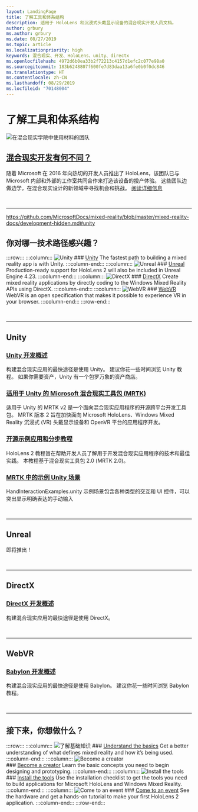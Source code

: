 ```yaml
---
layout: LandingPage
title: 了解工具和体系结构
description: 适用于 HoloLens 和沉浸式头戴显示设备的混合现实开发人员文档。
author: grbury
ms.author: grbury
ms.date: 08/27/2019
ms.topic: article
ms.localizationpriority: high
keywords: 混合现实、开发、HoloLens、unity、directx
ms.openlocfilehash: 4972d6b0ea33b2f72213c4157d1efc2c077e98a0
ms.sourcegitcommit: 183b6248807f600fe7d83daa13a6fe0b0f0dc846
ms.translationtype: HT
ms.contentlocale: zh-CN
ms.lasthandoff: 08/29/2019
ms.locfileid: "70148004"
---
```

# <a name="learn-the-tools-and-architecture"></a>了解工具和体系结构


![在混合现实学院中使用材料的团队](images/Development_Hero.png)

## <a name="how-is-mixed-reality-development-differentcase-study-expanding-the-design-process-for-mixed-realitymd"></a>[混合现实开发有何不同？](case-study-expanding-the-design-process-for-mixed-reality.md)

随着 Microsoft 在 2016 年向热切的开发人员推出了 HoloLens，该团队已与 Microsoft 内部和外部的工作室共同合作来打造该设备的投产体验。 这些团队边做边学，在混合现实设计的新领域中寻找机会和挑战。 [阅读详细信息](case-study-expanding-the-design-process-for-mixed-reality.md)


<br>

---
https://github.com/MicrosoftDocs/mixed-reality/blob/master/mixed-reality-docs/development-hidden.md#unity

## <a name="what-technology-path-are-you-interested-in"></a>你对哪一技术路径感兴趣？ 

:::row:::
    :::column:::
       ![Unity](images/unity_logo.png)
        ### [Unity](development-hidden.md#unity)
        The fastest path to building a mixed reality app is with Unity.
    :::column-end:::
    :::column:::
        ![Unreal](images/Unreal_logo.png)
         ### [Unreal](development-hidden.md#unreal)
        Production-ready support for HoloLens 2 will also be included in Unreal Engine 4.23.
    :::column-end:::
    :::column:::
        ![DirectX](images/DirectX_logo.png)
         ### [DirectX](development-hidden.md#directx)
        Create mixed reality applications by directly coding to the Windows Mixed Reality APIs using DirectX.
    :::column-end:::
    :::column:::
        ![WebVR](images/WebVR_logo.png)
         ### [WebVR](development-hidden.md#webvr)
        WebVR is an open specification that makes it possible to experience VR in your browser.
    :::column-end:::
:::row-end:::


<br>

---

## <a name="unity"></a>Unity


### <a name="unity-development-overviewunity-development-overviewmd"></a>[Unity 开发概述](unity-development-overview.md)
构建混合现实应用的最快途径是使用 Unity。 建议你花一些时间浏览 Unity 教程。 如果你需要资产，Unity 有一个包罗万象的资产商店。 
<br>

### <a name="microsofts-mixed-reality-toolkit-mrtk-for-unitymrtk-getting-startedmd"></a>[适用于 Unity 的 Microsoft 混合现实工具包 (MRTK)](mrtk-getting-started.md)
适用于 Unity 的 MRTK v2 是一个面向混合现实应用程序的开源跨平台开发工具包。 MRTK 版本 2 旨在加快面向 Microsoft HoloLens、Windows Mixed Reality 沉浸式 (VR) 头戴显示设备和 OpenVR 平台的应用程序开发。
<br>

### <a name="open-source-sample-apps-and-step-by-step-tutorialstutorialsmd"></a>[开源示例应用和分步教程](tutorials.md)
HoloLens 2 教程旨在帮助开发人员了解用于开发混合现实应用程序的技术和最佳实践。 本教程基于混合现实工具包 2.0 (MRTK 2.0)。
<br>

### <a name="example-unity-scenes-in-mrtkhttpsmicrosoftgithubiomixedrealitytoolkit-unitydocumentationreadme_handinteractionexampleshtml"></a>[MRTK 中的示例 Unity 场景](https://microsoft.github.io/MixedRealityToolkit-Unity/Documentation/README_HandInteractionExamples.html)
HandInteractionExamples.unity 示例场景包含各种类型的交互和 UI 控件，可以突出显示明确表达的手动输入

<br>

---

## <a name="unreal"></a>Unreal


即将推出！

<br>

---

## <a name="directx"></a>DirectX


### <a name="directx-development-overviewdirectx-development-overviewmd"></a>[DirectX 开发概述](directx-development-overview.md)

构建混合现实应用的最快途径是使用 DirectX。 

<br>

---

## <a name="webvr"></a>WebVR


### <a name="babylon-development-overviewhttpsdocbabylonjscom"></a>[Babylon 开发概述](https://doc.babylonjs.com/)

构建混合现实应用的最快途径是使用 Babylon。 建议你花一些时间浏览 Babylon 教程。



<br>

---

## <a name="what-would-you-like-to-do-next"></a>接下来，你想做什么？


:::row:::
    :::column:::
       ![了解基础知识](images/icon-lightbulb.jpg)
        ### [Understand the basics](index-hidden.md#understand-the-basics)
        Get a better understanding of what defines mixed reality and how it’s being used.
    :::column-end:::
    :::column:::
        ![Become a creator](images/icon-design.jpg)<br>
         ### [Become a creator](design-hidden.md)
        Learn the basic concepts you need to begin designing and prototyping.
    :::column-end:::
    :::column:::
        ![Install the tools](images/icon-design.jpg)
         ### [Install the tools](install-the-tools.md)
        Use the installation checklist to get the tools you need to build applications for Microsoft HoloLens and Windows Mixed Reality.
    :::column-end:::
    :::column:::
        ![Come to an event](images/icon-calendar.jpg)
         ### [Come to an event](sf-academy-events.md)
        See the hardware and get a hands-on tutorial to make your first HoloLens 2 application.
    :::column-end:::
:::row-end:::
